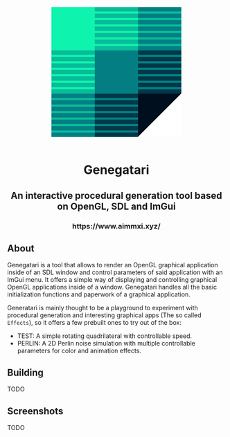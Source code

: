 <div align="center">
  <img src="./resources/icon.png" width="300" alt="Genegatari's icon" />
</div>
<br>
<h1 align="center">Genegatari</h1>
<h2 align="center">An interactive procedural generation tool based on OpenGL, SDL and ImGui </h2>
<h3 align="center"><a>https://www.aimmxi.xyz/</a></h3>

## About

Genegatari is a tool that allows to render an OpenGL graphical application inside of an SDL window and control parameters of said application with an ImGui menu. It offers a simple way of displaying and controlling graphical OpenGL applications inside of a window. Genegatari handles all the basic initialization functions and paperwork of a graphical application.

Generatari is mainly thought to be a playground to experiment with procedural generation and interesting graphical apps (The so called `Effects`), so it offers a few prebuilt ones to try out of the box: 
* TEST: A simple rotating quadrilateral with controllable speed.
* PERLIN: A 2D Perlin noise simulation with multiple controllable parameters for color and animation effects.

## Building

TODO

## Screenshots

TODO